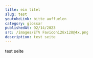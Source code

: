```yaml
---
title: ein titel
slug: test
youtubeLink: bitte auffuelen
category: glossar
publishedAt: 02/14/2023
src: /images/ETV Favicon128x128@4x.png
description: test seite
---
```

test seite